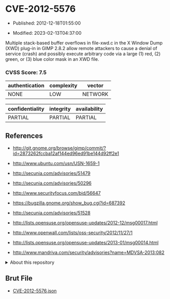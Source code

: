 # CVE-2012-5576

- Published: 2012-12-18T01:55:00

- Modified: 2023-02-13T04:37:00

Multiple stack-based buffer overflows in file-xwd.c in the X Window Dump (XWD) plug-in in GIMP 2.8.2 allow remote attackers to cause a denial of service (crash) and possibly execute arbitrary code via a large (1) red, (2) green, or (3) blue color mask in an XWD file.

### CVSS Score: **7.5**

| authentication | complexity | vector |
| --- | --- | --- |
| NONE | LOW | NETWORK |

| confidentiality | integrity | availability |
| --- | --- | --- |
| PARTIAL | PARTIAL | PARTIAL |

## References

* http://git.gnome.org/browse/gimp/commit/?id=2873262fccba12af144ed96ed91be144d92ff2e1

* http://www.ubuntu.com/usn/USN-1659-1

* http://secunia.com/advisories/51479

* http://secunia.com/advisories/50296

* http://www.securityfocus.com/bid/56647

* https://bugzilla.gnome.org/show_bug.cgi?id=687392

* http://secunia.com/advisories/51528

* http://lists.opensuse.org/opensuse-updates/2012-12/msg00017.html

* http://www.openwall.com/lists/oss-security/2012/11/27/1

* http://lists.opensuse.org/opensuse-updates/2013-01/msg00014.html

* http://www.mandriva.com/security/advisories?name=MDVSA-2013:082

<details>
<summary>About this repository</summary> 

  This repository is part of the project [Live Hack CVE](https://github.com/Live-Hack-CVE). Main website can be found [www.live-hack.org](https://www.live-hack.org) 
  
  Made by [Sn0wAlice](https://github.com/Sn0wAlice) for the people that care about security and need to have a feed of the latest CVEs. Hope you enjoy it, don't forget to star the repo and follow me on [Twitter](https://twitter.com/Sn0wAlice) and [Github](https://github.com/Sn0wAlice). And that is my [personnal website](https://www.alice-snow.me/)

  - [Home Page](https://github.com/Live-Hack-CVE)
  - [Framework](https://github.com/Live-Hack-CVE/cve-framework)
  - [CVE database](https://github.com/Live-Hack-CVE/full_database)
  - [Changelog](https://github.com/Live-Hack-CVE/Changelog)
</details>

## Brut File

* [CVE-2012-5576.json](https://raw.githubusercontent.com/Live-Hack-CVE/full_database/main/cves/2012/CVE-2012-5576.json)

